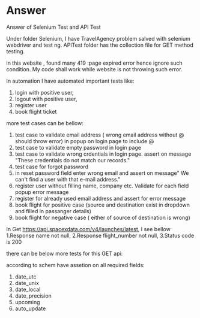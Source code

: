 # Answer
Answer of Selenium Test and API Test

Under folder Selenium, I have TravelAgency problem salved with selenium webdriver and test ng.
APITest folder has the collection file for GET method testing. 

in this website , found many 419 :page expired error hence ignore such condition. My code shall work while website is not throwing such error.

In automation I have automated important tests like: 
1. login with positive user, 
2. logout with positive user, 
3. register user
4. book flight ticket

more test cases can be bellow:
1. test case to validate email address ( wrong email address without @ should throw error) in popup on login page to include @
2. test case to validate empty password in login page
3. test case to validate wrong crdentials in login page. assert on message "These credentials do not match our records."
4. test case for forgot password
5. in reset password field enter wrong email and assert on message" We can't find a user with that e-mail address."
6. register user without filling name, company etc. Validate for each field popup error message
7. register for already used email address and assert for error message
8. book flight for positive case (source and destination exist in dropdown and filled in passanger details)
9. book flight for negative case ( either of source of destination is wrong)


In Get https://api.spacexdata.com/v4/launches/latest, I see bellow 
1.Response name not null,
2.Response flight_number not null,
3.Status code is 200

there can be below more tests for this GET api:

according to schem have assetion on all required fields:
1. date_utc
2. date_unix
3. date_local
4. date_precision
5. upcoming
6. auto_update
